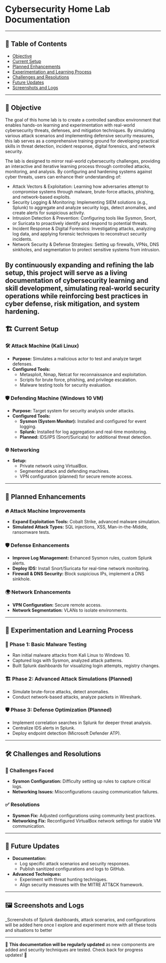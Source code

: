 # Cybersecurity Home Lab Documentation

---

## 📌 Table of Contents
- [Objective](#objective)
- [Current Setup](#current-setup)
- [Planned Enhancements](#planned-enhancements)
- [Experimentation and Learning Process](#experimentation-and-learning-process)
- [Challenges and Resolutions](#challenges-and-resolutions)
- [Future Updates](#future-updates)
- [Screenshots and Logs](#screenshots-and-logs)

---

## 🎯 Objective
The goal of this home lab is to create a controlled sandbox environment that enables hands-on learning and experimentation with real-world cybersecurity threats, defenses, and mitigation techniques. By simulating various attack scenarios and implementing defensive security measures, this lab serves as a comprehensive training ground for developing practical skills in threat detection, incident response, digital forensics, and network security.

The lab is designed to mirror real-world cybersecurity challenges, providing an interactive and iterative learning process through controlled attacks, monitoring, and analysis. By configuring and hardening systems against cyber threats, users can enhance their understanding of:

- Attack Vectors & Exploitation: Learning how adversaries attempt to compromise systems through malware, brute-force attacks, phishing, and network-based exploits.
- Security Logging & Monitoring: Implementing SIEM solutions (e.g., Splunk) to aggregate and analyze security logs, detect anomalies, and create alerts for suspicious activity.
- Intrusion Detection & Prevention: Configuring tools like Sysmon, Snort, or Suricata to proactively identify and respond to potential threats.
- Incident Response & Digital Forensics: Investigating attacks, analyzing log data, and applying forensic techniques to reconstruct security incidents.
- Network Security & Defense Strategies: Setting up firewalls, VPNs, DNS sinkholes, and segmentation to protect sensitive systems from intrusion.

By continuously expanding and refining the lab setup, this project will serve as a living documentation of cybersecurity learning and skill development, simulating real-world security operations while reinforcing best practices in cyber defense, risk mitigation, and system hardening.
---

## 🏗️ Current Setup

### 🛠️ Attack Machine (Kali Linux)
- **Purpose:** Simulates a malicious actor to test and analyze target defenses.
- **Configured Tools:**
  - Metasploit, Nmap, Netcat for reconnaissance and exploitation.
  - Scripts for brute force, phishing, and privilege escalation.
  - Malware testing tools for security evaluation.

### 🛡️ Defending Machine (Windows 10 VM)
- **Purpose:** Target system for security analysis under attacks.
- **Configured Tools:**
  - **Sysmon (System Monitor):** Installed and configured for event logging.
  - **Splunk:** Installed for log aggregation and real-time monitoring.
  - **Planned:** IDS/IPS (Snort/Suricata) for additional threat detection.

### 🌐 Networking
- **Setup:**
  - Private network using VirtualBox.
  - Segmented attack and defending machines.
  - VPN configuration (planned) for secure remote access.

---

## 🚀 Planned Enhancements

### 🔥 Attack Machine Improvements
- **Expand Exploitation Tools:** Cobalt Strike, advanced malware simulation.
- **Simulated Attack Types:** SQL injections, XSS, Man-in-the-Middle, ransomware tests.

### 🛡️ Defense Enhancements
- **Improve Log Management:** Enhanced Sysmon rules, custom Splunk alerts.
- **Deploy IDS:** Install Snort/Suricata for real-time network monitoring.
- **Firewall & DNS Security:** Block suspicious IPs, implement a DNS sinkhole.

### 🌍 Network Enhancements
- **VPN Configuration:** Secure remote access.
- **Network Segmentation:** VLANs to isolate environments.

---

## 🔬 Experimentation and Learning Process

### 📌 **Phase 1: Basic Malware Testing**
- Ran initial malware attacks from Kali Linux to Windows 10.
- Captured logs with Sysmon, analyzed attack patterns.
- Built Splunk dashboards for visualizing login attempts, registry changes.

### 🏗️ **Phase 2: Advanced Attack Simulations (Planned)**
- Simulate brute-force attacks, detect anomalies.
- Conduct network-based attacks, analyze packets in Wireshark.

### 🛡️ **Phase 3: Defense Optimization (Planned)**
- Implement correlation searches in Splunk for deeper threat analysis.
- Centralize IDS alerts in Splunk.
- Deploy endpoint detection (Microsoft Defender ATP).

---

## 🛠️ Challenges and Resolutions

### 🚧 Challenges Faced
- **Sysmon Configuration:** Difficulty setting up rules to capture critical logs.
- **Networking Issues:** Misconfigurations causing communication failures.

### ✅ Resolutions
- **Sysmon Fix:** Adjusted configurations using community best practices.
- **Networking Fix:** Reconfigured VirtualBox network settings for stable VM communication.

---

## 📌 Future Updates
- **Documentation:**
  - Log specific attack scenarios and security responses.
  - Publish sanitized configurations and logs to GitHub.
- **Advanced Techniques:**
  - Experiment with threat hunting techniques.
  - Align security measures with the MITRE ATT&CK framework.

---

## 🖼️ Screenshots and Logs
_Screenshots of Splunk dashboards, attack scenarios, and configurations will be added here once I explore and experiment more with all these tools and situations to better

---

🔄 **This documentation will be regularly updated** as new components are added and security techniques are tested. Check back for progress updates! 🚀

